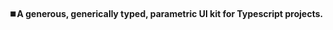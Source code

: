 <h4 align="center">⏹️A generous, generically typed, parametric UI kit for Typescript projects.</h4>
